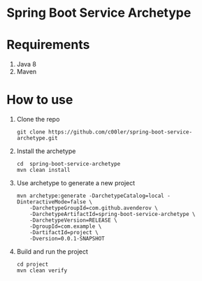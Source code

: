 # Spring Boot Service Archetype

# Requirements

1. Java 8
2. Maven

# How to use

1. Clone the repo

    ```
    git clone https://github.com/c00ler/spring-boot-service-archetype.git
    ```
    
2. Install the archetype
     
    ```
    cd  spring-boot-service-archetype
    mvn clean install
    ```     

3. Use archetype to generate a new project

    ```
    mvn archetype:generate -DarchetypeCatalog=local -DinteractiveMode=false \
        -DarchetypeGroupId=com.github.avenderov \
        -DarchetypeArtifactId=spring-boot-service-archetype \
        -DarchetypeVersion=RELEASE \
        -DgroupId=com.example \
        -DartifactId=project \
        -Dversion=0.0.1-SNAPSHOT
    ```
    
4. Build and run the project
         
    ```
    cd project
    mvn clean verify
    ```
